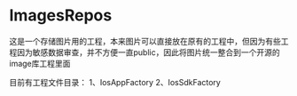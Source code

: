 # ImagesRepos
这是一个存储图片用的工程，本来图片可以直接放在原有的工程中，但因为有些工程因为敏感数据审查，并不方便一直public，因此将图片统一整合到一个开源的image库工程里面

目前有工程文件目录：
1、IosAppFactory
2、IosSdkFactory

